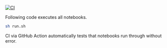 [![CI](https://github.com/simaki/nbproject/workflows/CI/badge.svg)](https://github.com/simaki/nbproject/actions?query=workflow%3ACI)

Following code executes all notebooks.

```sh
sh run.sh
```

CI via GitHub Action automatically tests that notebooks run through without error.
